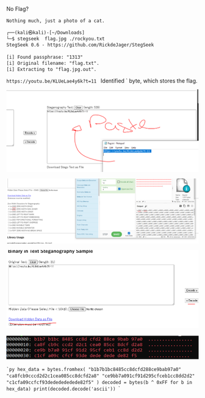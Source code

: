 No Flag?
```
Nothing much, just a photo of a cat.
```

```                                                             
┌──(kali㉿kali)-[~/Downloads]
└─$ stegseek  flag.jpg ./rockyou.txt 
StegSeek 0.6 - https://github.com/RickdeJager/StegSeek

[i] Found passphrase: "1313"
[i] Original filename: "flag.txt".
[i] Extracting to "flag.jpg.out".
```
`https://youtu.be/KLUeLae4y6k?t=11 ‌` Identified ` byte, which stores the flag.

![image](https://github.com/vmbx/CTF-Writeup/blob/main/2025/No%20Hack%20No%20CTF%202025/no-flag/p1.png)

![image](https://github.com/vmbx/CTF-Writeup/blob/main/2025/No%20Hack%20No%20CTF%202025/no-flag/p2.png)

![image](https://github.com/vmbx/CTF-Writeup/blob/main/2025/No%20Hack%20No%20CTF%202025/no-flag/p3.png)
​
![image](https://github.com/vmbx/CTF-Writeup/blob/main/2025/No%20Hack%20No%20CTF%202025/no-flag/p4.png)

``‌`py
hex_data = bytes.fromhex(
    "b1b7b1bc8485cc8dcfd288ce9bab97a0"
    "ca8fcb9cccd2d2c1cea085cc8dcfd2a8"
    "ce9bb7a091cf91d295cfceb1cc8dd2d2"
    "c1cfa09ccfcf93dededededede82f5"
)
decoded = bytes(b ^ 0xFF for b in hex_data)
print(decoded.decode('ascii'))
``​​​‌‌​‌‌​‌‌‌‌​‌‌​​​‌‌​‌‌‌‌​​‌​​​​‌​​‌​​​​‌​‌‌‌​​‌‌​​‌​​​‌‌​‌‌‌​​‌‌‌‌‌‌​‌​​‌​‌​​​‌​​​‌‌​​‌‌‌​‌​​‌‌​‌‌‌​‌​‌​‌‌‌​​‌​‌‌‌‌​‌​​​​​‌‌​​‌​‌​‌​​​‌‌‌‌‌‌​​‌​‌‌‌​​‌‌‌​​‌‌​​‌‌​​‌‌​‌​​‌​‌‌​‌​​‌​‌‌​​​​​‌‌‌​​‌‌‌​‌​‌​​​​​‌​​​​‌​‌‌‌​​‌‌​​‌​​​‌‌​‌‌‌​​‌‌‌‌‌‌​‌​​‌​‌​‌​‌​​​‌‌​​‌‌‌​‌​​‌‌​‌‌‌​‌‌​‌‌‌‌​‌​​​​​‌​​‌​​​‌‌‌​​‌‌‌‌‌​​‌​​​‌‌‌​‌​​‌​‌​​‌​‌​‌‌‌​​‌‌‌‌‌‌​​‌‌‌​‌​‌‌​​​‌‌‌​​‌‌​​‌​​​‌‌​‌‌‌​‌​​‌​‌‌​‌​​‌​‌‌​​​​​‌‌‌​​‌‌‌‌‌​‌​​​​​‌​​‌‌‌​​‌‌​​‌‌‌‌‌‌​​‌‌‌‌‌​​‌​​‌‌‌‌​‌‌‌‌​‌‌​‌‌‌‌​‌‌​‌‌‌‌​‌‌​‌‌‌‌​‌‌​‌‌‌‌​‌‌​‌‌‌‌​`
